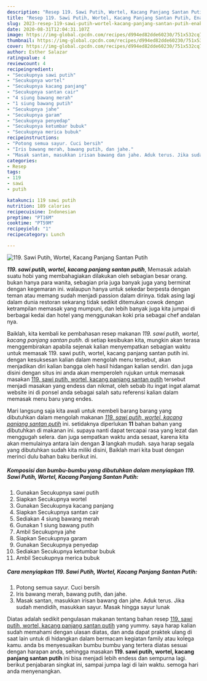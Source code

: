 ```yaml
---
description: "Resep 119. Sawi Putih, Wortel, Kacang Panjang Santan Putih, Enak"
title: "Resep 119. Sawi Putih, Wortel, Kacang Panjang Santan Putih, Enak"
slug: 2023-resep-119-sawi-putih-wortel-kacang-panjang-santan-putih-enak
date: 2020-08-31T12:04:31.107Z
image: https://img-global.cpcdn.com/recipes/d994ed82dde60230/751x532cq70/119-sawi-putih-wortel-kacang-panjang-santan-putih-foto-resep-utama.jpg
thumbnail: https://img-global.cpcdn.com/recipes/d994ed82dde60230/751x532cq70/119-sawi-putih-wortel-kacang-panjang-santan-putih-foto-resep-utama.jpg
cover: https://img-global.cpcdn.com/recipes/d994ed82dde60230/751x532cq70/119-sawi-putih-wortel-kacang-panjang-santan-putih-foto-resep-utama.jpg
author: Esther Salazar
ratingvalue: 4
reviewcount: 4
recipeingredient:
- "Secukupnya sawi putih"
- "Secukupnya wortel"
- "Secukupnya kacang panjang"
- "Secukupnya santan cair"
- "4 siung bawang merah"
- "1 siung bawang putih"
- "Secukupnya jahe"
- "Secukupnya garam"
- "Secukupnya penyedap"
- "Secukupnya ketumbar bubuk"
- "Secukupnya merica bubuk"
recipeinstructions:
- "Potong semua sayur. Cuci bersih"
- "Iris bawang merah, bawang putih, dan jahe."
- "Masak santan, masukkan irisan bawang dan jahe. Aduk terus. Jika sudah mendidih, masukkan sayur. Masak hingga sayur lunak"
categories:
- Resep
tags:
- 119
- sawi
- putih

katakunci: 119 sawi putih 
nutrition: 189 calories
recipecuisine: Indonesian
preptime: "PT16M"
cooktime: "PT59M"
recipeyield: "1"
recipecategory: Lunch

---
```



![119. Sawi Putih, Wortel, Kacang Panjang Santan Putih](https://img-global.cpcdn.com/recipes/d994ed82dde60230/751x532cq70/119-sawi-putih-wortel-kacang-panjang-santan-putih-foto-resep-utama.jpg)

<b><i>119. sawi putih, wortel, kacang panjang santan putih</i></b>, Memasak adalah suatu hobi yang membahagiakan dilakukan oleh sebagian besar orang. bukan hanya para wanita, sebagian pria juga banyak juga yang berminat dengan kegemaran ini. walaupun hanya untuk sekedar berpesta dengan teman atau memang sudah menjadi passion dalam dirinya. tidak asing lagi dalam dunia restoran sekarang tidak sedikit ditemukan cowok dengan ketrampilan memasak yang mumpuni, dan lebih banyak juga kita jumpai di berbagai kedai dan hotel yang menggunakan koki pria sebagai chef andalan nya.



Baiklah, kita kembali ke pembahasan resep makanan <i>119. sawi putih, wortel, kacang panjang santan putih</i>. di setiap kesibukan kita, mungkin akan terasa menggembirakan apabila sejenak kalian menyempatkan sebagian waktu untuk memasak 119. sawi putih, wortel, kacang panjang santan putih ini. dengan kesuksesan kalian dalam mengolah menu tersebut, akan menjadikan diri kalian bangga oleh hasil hidangan kalian sendiri. dan juga disini dengan situs ini anda akan memperoleh rujukan untuk memasak masakan <u>119. sawi putih, wortel, kacang panjang santan putih</u> tersebut menjadi masakan yang endess dan nikmat, oleh sebab itu ingat ingat alamat website ini di ponsel anda sebagai salah satu referensi kalian dalam memasak menu baru yang endes.


Mari langsung saja kita awali untuk membeli barang barang yang dibutuhkan dalam mengolah makanan <u><i>119. sawi putih, wortel, kacang panjang santan putih</i></u> ini. setidaknya diperlukan <b>11</b> bahan bahan yang dibutuhkan di makanan ini. supaya nanti dapat tercapai rasa yang lezat dan menggugah selera. dan juga sempatkan waktu anda sesaat, karena kita akan memulainya antara lain dengan <b>3</b> langkah mudah. saya harap segala yang dibutuhkan sudah kita miliki disini, Baiklah mari kita buat dengan merinci dulu bahan baku berikut ini.

<!--inarticleads1-->

##### Komposisi dan bumbu-bumbu yang dibutuhkan dalam menyiapkan 119. Sawi Putih, Wortel, Kacang Panjang Santan Putih:

1. Gunakan Secukupnya sawi putih
1. Siapkan Secukupnya wortel
1. Gunakan Secukupnya kacang panjang
1. Siapkan Secukupnya santan cair
1. Sediakan 4 siung bawang merah
1. Gunakan 1 siung bawang putih
1. Ambil Secukupnya jahe
1. Siapkan Secukupnya garam
1. Gunakan Secukupnya penyedap
1. Sediakan Secukupnya ketumbar bubuk
1. Ambil Secukupnya merica bubuk




<!--inarticleads2-->

##### Cara menyiapkan 119. Sawi Putih, Wortel, Kacang Panjang Santan Putih:

1. Potong semua sayur. Cuci bersih
1. Iris bawang merah, bawang putih, dan jahe.
1. Masak santan, masukkan irisan bawang dan jahe. Aduk terus. Jika sudah mendidih, masukkan sayur. Masak hingga sayur lunak




Diatas adalah sedikit pengulasan makanan tentang bahan resep <u>119. sawi putih, wortel, kacang panjang santan putih</u> yang yummy. saya harap kalian sudah memahami dengan ulasan diatas, dan anda dapat praktek ulang di saat lain untuk di hidangkan dalam bermacam kegiatan family atau kolega kamu. anda bs menyesuaikan bumbu bumbu yang tertera diatas sesuai dengan harapan anda, sehingga masakan <b>119. sawi putih, wortel, kacang panjang santan putih</b> ini bisa menjadi lebih endess dan sempurna lagi. berikut penjabaran singkat ini, sampai jumpa lagi di lain waktu. semoga hari anda menyenangkan.
